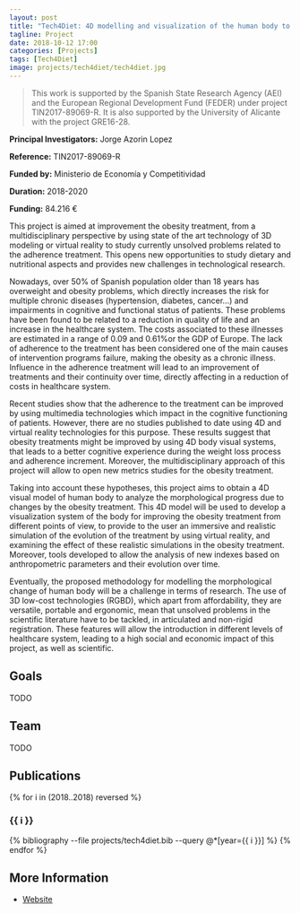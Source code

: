 ```yaml
---
layout: post
title: "Tech4Diet: 4D modelling and visualization of the human body to improve adherence to dietetic-nutritional intervention of obesity"
tagline: Project
date: 2018-10-12 17:00
categories: [Projects]
tags: [Tech4Diet]
image: projects/tech4diet/tech4diet.jpg
---
```


<blockquote>
This work is supported by the Spanish State Research Agency (AEI) and the European Regional Development Fund (FEDER) under project TIN2017-89069-R. It is also supported by the University of Alicante with the project GRE16-28.
</blockquote>

**Principal Investigators:** Jorge Azorin Lopez

**Reference:** TIN2017-89069-R

**Funded by:** Ministerio de Economía y Competitividad

**Duration:** 2018-2020

**Funding:** 84.216 €

This project is aimed at improvement the obesity treatment, from a multidisciplinary perspective by using state of the art technology of 3D modeling or virtual reality to study currently unsolved problems related to the adherence treatment. This opens new opportunities to study dietary and nutritional aspects and provides new challenges in technological research.

Nowadays, over 50% of Spanish population older than 18 years has overweight and obesity problems, which directly increases the risk for multiple chronic diseases (hypertension, diabetes, cancer…) and impairments in cognitive and functional status of patients. These problems have been found to be related to a reduction in quality of life and an increase in the healthcare system. The costs associated to these illnesses are estimated in a range of 0.09 and 0.61%or the GDP of Europe. The lack of adherence to the treatment has been considered one of the main causes of intervention programs failure, making the obesity as a chronic illness. Influence in the adherence treatment will lead to an improvement of treatments and their continuity over time, directly affecting in a reduction of costs in healthcare system.

Recent studies show that the adherence to the treatment can be improved by using multimedia technologies which impact in the cognitive functioning of patients. However, there are no studies published to date using 4D and virtual reality technologies for this purpose. These results suggest that obesity treatments might be improved by using 4D body visual systems, that leads to a better cognitive experience during the weight loss process and adherence increment. Moreover, the multidisciplinary approach of this project will allow to open new metrics studies for the obesity treatment.

Taking into account these hypotheses, this project aims to obtain a 4D visual model of human body to analyze the morphological progress due to changes by the obesity treatment. This 4D model will be used to develop a visualization system of the body for improving the obesity treatment from different points of view, to provide to the user an immersive and realistic simulation of the evolution of the treatment by using virtual reality, and examining the effect of these realistic simulations in the obesity treatment. Moreover, tools developed to allow the analysis of new indexes based on anthropometric parameters and their evolution over time.

Eventually, the proposed methodology for modelling the morphological change of human body will be a challenge in terms of research. The use of 3D low-cost technologies (RGBD), which apart from affordability, they are versatile, portable and ergonomic, mean that unsolved problems in the scientific literature have to be tackled, in articulated and non-rigid registration. These features will allow the introduction in different levels of healthcare system, leading to a high social and economic impact of this project, as well as scientific.

## Goals

TODO

## Team

TODO

## Publications

{% for i in (2018..2018) reversed %}
  <h3>{{ i }}</h3>

  {% bibliography --file projects/tech4diet.bib --query @*[year={{ i }}] %}
{% endfor %}

## More Information

- [Website](http://tech4d.dtic.ua.es)
